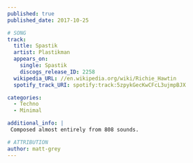 ```yaml
---
published: true
published_date: 2017-10-25

# SONG
track:
  title: Spastik
  artist: Plastikman
  appears_on:
    single: Spastik
    discogs_release_ID: 2258
  wikipedia_URL: //en.wikipedia.org/wiki/Richie_Hawtin
  spotify_track_URI: spotify:track:5zpykGecKwCFcL3ujmpBJX

categories:
  - Techno
  - Minimal

additional_info: |
 Composed almost entirely from 808 sounds.

# ATTRIBUTION
author: matt-grey
---
```

